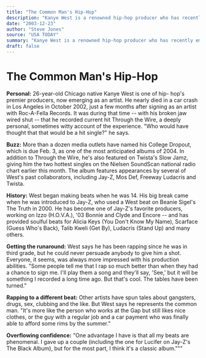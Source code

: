 ```yaml
---
title: "The Common Man's Hip-Hop"
description: "Kanye West is a renowned hip-hop producer who has recently emerged as an artist. He had a near-death experience in a car accident in Los Angeles in October 2002, just a few months after signing with R..."
date: "2003-12-23"
author: "Steve Jones"
source: "USA TODAY"
summary: "Kanye West is a renowned hip-hop producer who has recently emerged as an artist. He had a near-death experience in a car accident in Los Angeles in October 2002, just a few months after signing with Roc-A-Fella Records. Apart from his own hit song “Through the Wire,” he has also been featured on Twista’s popular track “Slow Jamz.”"
draft: false
---
```


# The Common Man's Hip-Hop

**Personal:** 26-year-old Chicago native Kanye West is one of hip- hop's premier producers, now emerging as an artist. He nearly died in a car crash in Los Angeles in October 2002, just a few months after signing as an artist with Roc-A-Fella Records. It was during that time -- with his broken jaw wired shut -- that he recorded current hit Through the Wire, a deeply personal, sometimes witty account of the experience. "Who would have thought that that would be a hit single?" he says.

**Buzz:** More than a dozen media outlets have named his College Dropout, which is due Feb. 3, as one of the most anticipated albums of 2004. In addition to Through the Wire, he's also featured on Twista's Slow Jamz, giving him the two hottest singles on the Nielsen SoundScan national radio chart earlier this month. The album features appearances by several of West's past collaborators, including Jay-Z, Mos Def, Freeway Ludacris and Twista.

**History:** West began making beats when he was 14. His big break came when he was introduced to Jay-Z, who used a West beat on Beanie Sigel's The Truth in 2000. He has become one of Jay-Z's favorite producers, working on Izzo (H.O.V.A.), '03 Bonnie and Clyde and Encore -- and has provided soulful beats for Alicia Keys (You Don't Know My Name), Scarface (Guess Who's Back), Talib Kweli (Get By), Ludacris (Stand Up) and many others.

**Getting the runaround:** West says he has been rapping since he was in third grade, but he could never persuade anybody to give him a shot. Everyone, it seems, was always more impressed with his production abilities. "Some people tell me that I rap so much better than when they had a chance to sign me. I'll play them a song and they'll say, 'See,' but it will be something I recorded a long time ago. But that's cool. The tables have been turned."

**Rapping to a different beat:** Other artists have spun tales about gangsters, drugs, sex, clubbing and the like. But West says he represents the common man. "It's more like the person who works at the Gap but still likes nice clothes, or the guy with a regular job and a car payment who was finally able to afford some rims by the summer."

**Overflowing confidence:** "One advantage I have is that all my beats are phenomenal. I gave up a couple (including the one for Lucifer on Jay-Z's The Black Album), but for the most part, I think it's a classic album."""
